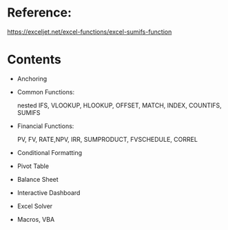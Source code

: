 # Reference:

https://exceljet.net/excel-functions/excel-sumifs-function

# Contents

- Anchoring

- Common Functions:

  nested IFS, VLOOKUP, HLOOKUP, OFFSET, MATCH, INDEX, COUNTIFS, SUMIFS

- Financial Functions:

  PV, FV, RATE,NPV, IRR, SUMPRODUCT, FVSCHEDULE, CORREL

- Conditional Formatting

- Pivot Table

- Balance Sheet

- Interactive Dashboard

- Excel Solver

- Macros, VBA
